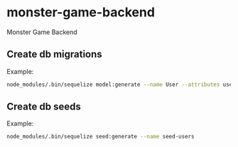 # monster-game-backend

Monster Game Backend

## Create db migrations

Example:

```sh
node_modules/.bin/sequelize model:generate --name User --attributes username:string,password:string,oauth_provider:string,oauth_uid:string
```

## Create db seeds

Example:

```sh
node_modules/.bin/sequelize seed:generate --name seed-users
```
